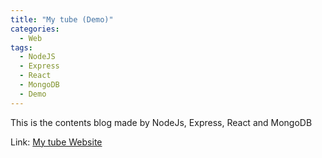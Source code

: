 ```yaml
---
title: "My tube (Demo)"
categories:
  - Web
tags:
  - NodeJS
  - Express
  - React
  - MongoDB
  - Demo
---
```


This is the contents blog made by NodeJs, Express, React and MongoDB

Link: [My tube Website](http://tube.pandous.com:3000/)